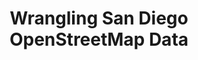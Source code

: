 ---
layout: default
img: sandiego.png
category: Portfolio
title: Wrangling San Diego OpenStreetMap Data
description: |
  <p class="lead">Data analysis is great, but it usually takes some work to get real data into a format that actually be analyzed. This project involved applying data munging (or wrangling/cleaning) techniques on <a target="_blank" href="http://osm.org/go/TPTKToK">OpenStreetMap</a> data for an area of our choice. These techniques included assessing the quality of the data for validity, accuracy, completeness, consistency and uniformity, and then correcting the issues identified in the data. Finally, all of the cleaned data was imported into MongoDB and then queried to gain insights about the area. If you've always wondered what the most popular fast food restaurant in San Diego is, read on!<br><br>You can <a target="_blank" href="http://broadwater.io/sd-datawrangling-project">read my analysis here</a>, or look at the <a target="_blank" href="https://github.com/davidbroadwater/sd-datawrangling-project">code used</a> to create it. This project was completed as part of the <a target="_blank" href="https://www.udacity.com/course/nd002">Udacity Data Analyst Nanodegree</a>.<br><br> Skills used: Python, MongoDB, XML, ElementTree, JSON</p>

---